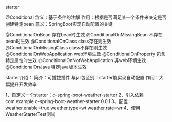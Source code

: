 starter

@Conditional
    含义：基于条件的注解
    作用：根据是否满足某一个条件来决定是否创建特定bean
    意义：SpringBoot实现自动配置的关键

@ConditionalOnBean           存在bean时生效
@ConditionalOnMissingBean    不存在bean时生效
@ConditionalOnClass            class存在则生效
@ConditionalOnMissingClass     class不存在则生效
@ConditionalOnWebApplication   web环境生效
@ConditionalOnProperty         包含特定属性时生效
@ConditionalOnNotWebApplication  非web环境生效
@ConditionalOnJava                特定java版本生效     


starter介绍：
    简介：可插拔插件
    与jar包区别：starter能实现自动配置
    作用：大幅提升开发效率


1、自定义一个starter：c-spring-boot-weather-starter
2、引入依赖
    <dependency>
        <groupId>com.example</groupId>
        <artifactId>c-spring-boot-weather-starter</artifactId>
        <version>0.0.1</version>
    </dependency>
3、配置：
    weather.enable=true
    weather.type=wt
    weather.rate=wr
4、使用WeatherStarterTest测试






